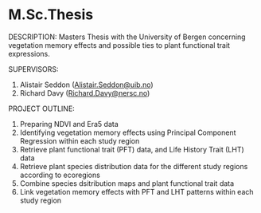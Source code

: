 # M.Sc.Thesis

DESCRIPTION:
Masters Thesis with the University of Bergen concerning vegetation memory effects and possible ties to plant functional trait expressions.

SUPERVISORS:
1. Alistair Seddon (Alistair.Seddon@uib.no)
2. Richard Davy (Richard.Davy@nersc.no)

PROJECT OUTLINE:
1. Preparing NDVI and Era5 data
2. Identifying vegetation memory effects using Principal Component Regression within each study region
3. Retrieve plant functional trait (PFT) data, and Life History Trait (LHT) data
4. Retrieve plant species distribution data for the different study regions according to ecoregions
5. Combine species dsitribution maps and plant functional trait data
6. Link vegetation memory effects with PFT and LHT patterns within each study region